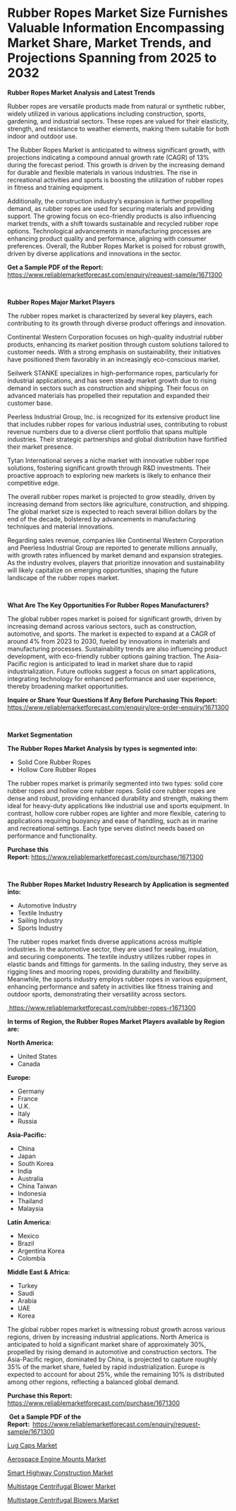 <p><h1>Rubber Ropes Market Size Furnishes Valuable Information Encompassing Market Share, Market Trends, and Projections Spanning from 2025 to 2032</h1></p><p><strong>Rubber Ropes Market Analysis and Latest Trends</strong></p>
<p><p>Rubber ropes are versatile products made from natural or synthetic rubber, widely utilized in various applications including construction, sports, gardening, and industrial sectors. These ropes are valued for their elasticity, strength, and resistance to weather elements, making them suitable for both indoor and outdoor use. </p><p>The Rubber Ropes Market is anticipated to witness significant growth, with projections indicating a compound annual growth rate (CAGR) of 13% during the forecast period. This growth is driven by the increasing demand for durable and flexible materials in various industries. The rise in recreational activities and sports is boosting the utilization of rubber ropes in fitness and training equipment. </p><p>Additionally, the construction industry’s expansion is further propelling demand, as rubber ropes are used for securing materials and providing support. The growing focus on eco-friendly products is also influencing market trends, with a shift towards sustainable and recycled rubber rope options. Technological advancements in manufacturing processes are enhancing product quality and performance, aligning with consumer preferences. Overall, the Rubber Ropes Market is poised for robust growth, driven by diverse applications and innovations in the sector.</p></p>
<p><strong>Get a Sample PDF of the Report:&nbsp;</strong> <a href="https://www.reliablemarketforecast.com/enquiry/request-sample/1671300?utm_campaign=1899&utm_medium=2&utm_source=Github&utm_content=ia&utm_term=25032025&utm_id=rubber-ropes">https://www.reliablemarketforecast.com/enquiry/request-sample/1671300</a></p>
<p>&nbsp;</p>
<p><strong>Rubber Ropes Major Market Players</strong></p>
<p><p>The rubber ropes market is characterized by several key players, each contributing to its growth through diverse product offerings and innovation. </p><p>Continental Western Corporation focuses on high-quality industrial rubber products, enhancing its market position through custom solutions tailored to customer needs. With a strong emphasis on sustainability, their initiatives have positioned them favorably in an increasingly eco-conscious market.</p><p>Seilwerk STANKE specializes in high-performance ropes, particularly for industrial applications, and has seen steady market growth due to rising demand in sectors such as construction and shipping. Their focus on advanced materials has propelled their reputation and expanded their customer base.</p><p>Peerless Industrial Group, Inc. is recognized for its extensive product line that includes rubber ropes for various industrial uses, contributing to robust revenue numbers due to a diverse client portfolio that spans multiple industries. Their strategic partnerships and global distribution have fortified their market presence.</p><p>Tytan International serves a niche market with innovative rubber rope solutions, fostering significant growth through R&D investments. Their proactive approach to exploring new markets is likely to enhance their competitive edge.</p><p>The overall rubber ropes market is projected to grow steadily, driven by increasing demand from sectors like agriculture, construction, and shipping. The global market size is expected to reach several billion dollars by the end of the decade, bolstered by advancements in manufacturing techniques and material innovations.</p><p>Regarding sales revenue, companies like Continental Western Corporation and Peerless Industrial Group are reported to generate millions annually, with growth rates influenced by market demand and expansion strategies. As the industry evolves, players that prioritize innovation and sustainability will likely capitalize on emerging opportunities, shaping the future landscape of the rubber ropes market.</p></p>
<p>&nbsp;</p>
<p><strong>What Are The Key Opportunities For Rubber Ropes Manufacturers?</strong></p>
<p><p>The global rubber ropes market is poised for significant growth, driven by increasing demand across various sectors, such as construction, automotive, and sports. The market is expected to expand at a CAGR of around 4% from 2023 to 2030, fueled by innovations in materials and manufacturing processes. Sustainability trends are also influencing product development, with eco-friendly rubber options gaining traction. The Asia-Pacific region is anticipated to lead in market share due to rapid industrialization. Future outlooks suggest a focus on smart applications, integrating technology for enhanced performance and user experience, thereby broadening market opportunities.</p></p>
<p><strong>Inquire or Share Your Questions If Any Before Purchasing This Report:</strong> <a href="https://www.reliablemarketforecast.com/enquiry/pre-order-enquiry/1671300?utm_campaign=1899&utm_medium=2&utm_source=Github&utm_content=ia&utm_term=25032025&utm_id=rubber-ropes">https://www.reliablemarketforecast.com/enquiry/pre-order-enquiry/1671300</a></p>
<p>&nbsp;</p>
<p><strong>Market Segmentation</strong></p>
<p><strong>The Rubber Ropes Market Analysis by types is segmented into:</strong></p>
<p><ul><li>Solid Core Rubber Ropes</li><li>Hollow Core Rubber Ropes</li></ul></p>
<p><p>The rubber ropes market is primarily segmented into two types: solid core rubber ropes and hollow core rubber ropes. Solid core rubber ropes are dense and robust, providing enhanced durability and strength, making them ideal for heavy-duty applications like industrial use and sports equipment. In contrast, hollow core rubber ropes are lighter and more flexible, catering to applications requiring buoyancy and ease of handling, such as in marine and recreational settings. Each type serves distinct needs based on performance and functionality.</p></p>
<p><strong>Purchase this Report:&nbsp;</strong><a href="https://www.reliablemarketforecast.com/purchase/1671300?utm_campaign=1899&utm_medium=2&utm_source=Github&utm_content=ia&utm_term=25032025&utm_id=rubber-ropes">https://www.reliablemarketforecast.com/purchase/1671300</a></p>
<p>&nbsp;</p>
<p><strong>The Rubber Ropes Market Industry Research by Application is segmented into:</strong></p>
<p><ul><li>Automotive Industry</li><li>Textile Industry</li><li>Sailing Industry</li><li>Sports Industry</li></ul></p>
<p><p>The rubber ropes market finds diverse applications across multiple industries. In the automotive sector, they are used for sealing, insulation, and securing components. The textile industry utilizes rubber ropes in elastic bands and fittings for garments. In the sailing industry, they serve as rigging lines and mooring ropes, providing durability and flexibility. Meanwhile, the sports industry employs rubber ropes in various equipment, enhancing performance and safety in activities like fitness training and outdoor sports, demonstrating their versatility across sectors.</p></p>
<p><a href="https://www.reliablemarketforecast.com/rubber-ropes-r1671300?utm_campaign=1899&utm_medium=2&utm_source=Github&utm_content=ia&utm_term=25032025&utm_id=rubber-ropes">&nbsp;https://www.reliablemarketforecast.com/rubber-ropes-r1671300</a></p>
<p><strong>In terms of Region, the Rubber Ropes Market Players available by Region are:</strong></p>
<p>
    <p> <strong> North America: </strong>
        <ul>
            <li>United States</li>
            <li>Canada</li>
        </ul>
        </p> 
    <p> <strong> Europe: </strong>
        <ul>
            <li>Germany</li>
            <li>France</li>
            <li>U.K.</li>
            <li>Italy</li>
            <li>Russia</li>
        </ul>
        </p> 
    <p> <strong> Asia-Pacific: </strong>
        <ul>
            <li>China</li>
            <li>Japan</li>
            <li>South Korea</li>
            <li>India</li>
            <li>Australia</li>
            <li>China Taiwan</li>
            <li>Indonesia</li>
            <li>Thailand</li>
            <li>Malaysia</li>
        </ul>
        </p> 
    <p> <strong> Latin America: </strong>
        <ul>
            <li>Mexico</li>
            <li>Brazil</li>
            <li>Argentina Korea</li>
            <li>Colombia</li>
        </ul>
        </p> 
    <p> <strong> Middle East & Africa: </strong>
        <ul>
            <li>Turkey</li>
            <li>Saudi</li>
            <li>Arabia</li>
            <li>UAE</li>
            <li>Korea</li>
        </ul>
    </p>
    </p>
<p><p>The global rubber ropes market is witnessing robust growth across various regions, driven by increasing industrial applications. North America is anticipated to hold a significant market share of approximately 30%, propelled by rising demand in automotive and construction sectors. The Asia-Pacific region, dominated by China, is projected to capture roughly 35% of the market share, fueled by rapid industrialization. Europe is expected to account for about 25%, while the remaining 10% is distributed among other regions, reflecting a balanced global demand.</p></p>
<p><strong>Purchase this Report: </strong><a href="https://www.reliablemarketforecast.com/purchase/1671300?utm_campaign=1899&utm_medium=2&utm_source=Github&utm_content=ia&utm_term=25032025&utm_id=rubber-ropes">https://www.reliablemarketforecast.com/purchase/1671300</a></p>
<p>&nbsp;<strong>Get a Sample PDF of the Report:&nbsp;&nbsp;</strong><a href="https://www.reliablemarketforecast.com/enquiry/request-sample/1671300?utm_campaign=1899&utm_medium=2&utm_source=Github&utm_content=ia&utm_term=25032025&utm_id=rubber-ropes">https://www.reliablemarketforecast.com/enquiry/request-sample/1671300</a></p>
<p><strong></strong></p>
<p><p><a href="https://github.com/sahoolipko6f/Market-Research-Report-List-1/blob/main/lug-caps-market.md?utm_campaign=1899&utm_medium=2&utm_source=Github&utm_content=ia&utm_term=25032025&utm_id=rubber-ropes">Lug Caps Market</a></p><p><a href="https://github.com/wraggfomath/Market-Research-Report-List-1/blob/main/aerospace-engine-mounts-market.md?utm_campaign=1899&utm_medium=2&utm_source=Github&utm_content=ia&utm_term=25032025&utm_id=rubber-ropes">Aerospace Engine Mounts Market</a></p><p><a href="https://github.com/rogetspate12/Market-Research-Report-List-1/blob/main/smart-highway-construction-market.md?utm_campaign=1899&utm_medium=2&utm_source=Github&utm_content=ia&utm_term=25032025&utm_id=rubber-ropes">Smart Highway Construction Market</a></p><p><a href="https://github.com/ranewknaller/Market-Research-Report-List-1/blob/main/multistage-centrifugal-blower-market.md?utm_campaign=1899&utm_medium=2&utm_source=Github&utm_content=ia&utm_term=25032025&utm_id=rubber-ropes">Multistage Centrifugal Blower Market</a></p><p><a href="https://github.com/alawnhvicay/Market-Research-Report-List-1/blob/main/multistage-centrifugal-blowers-market.md?utm_campaign=1899&utm_medium=2&utm_source=Github&utm_content=ia&utm_term=25032025&utm_id=rubber-ropes">Multistage Centrifugal Blowers Market</a></p></p>